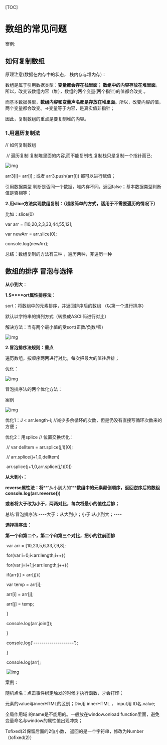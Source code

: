 [TOC]



# 数组的常见问题

案例:

## 如何复制数组

原理注意(数据在内存中的状态， 栈内存与堆内存)：

数组是属于引用数据类型：**变量都会存在栈里面； 数组中的内容存放在堆里面**。所以，改变该数组内容（堆），数组的两个变量(两个指针)的值都会改变 。

而基本数据类型，**数组内容和变量声名都是存放在堆里面**。所以，改变内容的值，两个变量都会改变。=>变量等于内容，是真实值非指针；

 因此，复制数组的重点是要复制堆的内容。



### 1.用遍历复制法

// 如何复制数组

​		// 遍历复制   复制堆里面的内容,而不能复制栈,复制栈只是复制一个指针而已;

 

![img](file:///C:\Users\freshjn\AppData\Local\Temp\ksohtml\wps7150.tmp.jpg) 

 

arr3[i]= arr[i] ; 或者 arr3.push(arr[i])  都可以进行赋值；

引用数据类型 判断是否同一个数据，堆内存不同，返回false；基本数据类型判断值是否相等；



**2.****用****slice方法实现数组复制：（超级简单的方式，适用于不需要遍历的情况下）**



 

 

 

比如：slice(0)

var arr = [10,20,2,3,33,44,55,12];

var newArr = arr.slice(0);

console.log(newArr);

总结：数组复制的方法有三种 ，遍历两种，非遍历一种



## 数组的排序   冒泡与选择

**从小到大**：

**1.S****ort属性排序法：**

sort：将数组中的元素排序，并返回排序后的数组  （以第一个进行排序）

默认以字符串的排列方式（转换成ASCII码进行对比）

 

解决方法：当有两个最小值的受sort(正数/负数/零)

![img](file:///C:\Users\freshjn\AppData\Local\Temp\ksohtml\wps7161.tmp.jpg) 

 

**2.冒泡排序法规则：重点**

遍历数组，按顺序两两进行对比，每次把最大的值往后排；

优化：

![img](file:///C:\Users\freshjn\AppData\Local\Temp\ksohtml\wps7162.tmp.jpg) 

冒泡排序法的两个优化方法：

案例

![img](file:///C:\Users\freshjn\AppData\Local\Temp\ksohtml\wps7163.tmp.jpg) 

 

优化1：J < arr.length-i;  //减少多余循环的次数，但是仍没有直接写循环次数来的方便；

优化2：用splice   // 位置交换优化：

​		// var delItem = arr.splice(j,1)[0];

​		// arr.splice(j+1,0,delItem)

​		arr.splice(j+1,0,arr.splice(j,1)[0])

 

 

**从大到小：**

**reverse属性法：将****‘从小到大的’****数组中的元素颠倒顺序，返回逆序后的数组** **console.log(arr.reverse())**

**或者将大于改为小于，两两对比，每次将最小的值往后排；**

总结:冒泡排序法:----大于：从大到小；小于:从小到大；----

 

 

**选择排序法：**

​	**第一个和第二个，第二个和第三个对比，把小的往前面排**

​	var arr = [10,23,5,6,33,7,9,8];

 

​		for(var i=0;i<arr.length;i++){

​			for(var j=i+1;j<arr.length;j++){

​				if(arr[i] > arr[j]){

​					var temp = arr[i];

​					arr[i] = arr[j];

​					arr[j] = temp;

​				}

​				console.log(arr.join());

​			}

​			console.log('--------------------');

​		}

​		console.log(arr);

 

​	![img](file:///C:\Users\freshjn\AppData\Local\Temp\ksohtml\wps7174.tmp.jpg)

 

 

 

案例：

随机点名：点击事件绑定触发的时候才执行函数，才会打印；

元素的value与innerHTML的区别；Div用 innerHTML ， input用 ID名.value;

全局作用域  的name是不能用的。一般放在window.onload function里面，避免变量命名与window的属性值出现冲突；

 

Tofixed(2)保留后面的2位小数， 返回的是一个字符串，修改为Number（tofixed(2)）